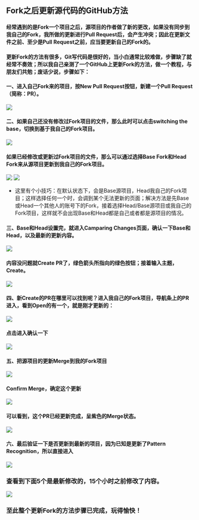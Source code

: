 ## Fork之后更新源代码的GitHub方法

#### 经常遇到的是Fork一个项目之后，源项目的作者做了新的更改，如果没有同步到我自己的Fork，我所做的更新进行Pull Request后，会产生冲突；因此在更新文件之前、至少是Pull Request之前，应当要更新自己的Fork的。

#### 更新Fork的方法有很多，Git写代码是很好的，当小白通常比较难做，步骤缺了就经常不奏效；所以我自己亲测了一个GitHub上更新Fork的方法，做一个教程，与朋友们共勉；废话少说，步骤如下：

#### 一、进入自己Fork来的项目，按New Pull Request按钮，新建一个Pull Request（简称：PR）。
![](pic/ForkFetch1.png)

#### 二、如果自己还没有修改过Fork项目的文件，那么此时可以点击switching the base，切换到基于我自己的Fork项目。
![](pic/ForkFetch2.png)
#### 如果已经修改或更新过Fork项目的文件，那么可以通过选择Base Fork和Head Fork来从源项目更新到我自己的Fork项目。
![](pic/ForkFetch3.png)
![](pic/ForkFetch4.png)
* 这里有个小技巧：在默认状态下，会是Base源项目，Head我自己的Fork项目；这样选择任何一个时，会调到某个无法更新的页面；解决方法是先Base或Head一个其他人的账号下的Fork，接着选择Head/Base源项目或我自己的Fork项目，这样就不会出现Base和Head都是自己或者都是源项目的情况。

#### 三、Base和Head设置完，就进入Camparing Changes页面，确认一下Base和Head，以及最新的更新内容。
![](pic/ForkFetch5.png)
#### 内容没问题就Create PR了，绿色箭头所指向的绿色按钮；接着输入主题，Create。
![](pic/ForkFetch6.png)

#### 四、新Create的PR在哪里可以找到呢？进入我自己的Fork项目，导航条上的PR进入，看到Open的有一个，就是刚才更新的：
![](pic/ForkFetch7.png)
#### 点击进入确认一下
![](pic/ForkFetch8.png)

#### 五、把源项目的更新Merge到我的Fork项目
![](pic/ForkFetch9.png)
#### Confirm Merge，确定这个更新
![](pic/ForkFetch10.png)
#### 可以看到，这个PR已经更新完成，呈紫色的Merge状态。
![](pic/ForkFetch11.png)

#### 六、最后验证一下是否更新到最新的项目，因为已知是更新了Pattern Recognition，所以直接进入
![](pic/ForkFetch12.png)
### 查看到下面5个是最新修改的，15个小时之前修改了内容。
![](pic/ForkFetch13.png)

### 至此整个更新Fork的方法步骤已完成，玩得愉快！
